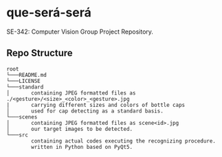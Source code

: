 # que-será-será
SE-342: Computer Vision Group Project Repository.

## Repo Structure

```
root
└───README.md
└───LICENSE
└───standard
│       containing JPEG formatted files as ./<gesture>/<size>_<color>_<gesture>.jpg
|       carrying different sizes and colors of bottle caps
│       used for cap detecting as a standard basis.
└───scenes
│       containing JPEG formatted files as scene<id>.jpg
│       our target images to be detected.
└───src
        containing actual codes executing the recognizing procedure.
        written in Python based on PyQt5.
```
